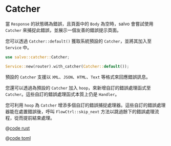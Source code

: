 # Catcher

當 `Response` 的狀態碼為錯誤，且頁面中的 `Body` 為空時，salvo 會嘗試使用 `Catcher` 來捕捉此錯誤，並展示一個友善的錯誤提示頁面。

您可以透過 `Catcher::default()` 獲取系統預設的 `Catcher`，並將其加入至 `Service` 中。


```rust
use salvo::catcher::Catcher;

Service::new(router).with_catcher(Catcher::default());
```

預設的 `Catcher` 支援以 `XML`、`JSON`、`HTML`、`Text` 等格式來回應錯誤訊息。

您還可以透過為預設的 `Catcher` 加入 `hoop`，來新增自訂的錯誤處理函式至 `Catcher`。這些自訂的錯誤處理函式本質上仍是 `Handler`。

您可利用 `hoop` 為 `Catcher` 增添多個自訂的錯誤捕捉處理器。這些自訂的錯誤處理器能在處置錯誤後，呼叫 `FlowCtrl::skip_next` 方法以跳過餘下的錯誤處理流程，從而提前結束處理。
<CodeGroup>
  <CodeGroupItem title="main.rs" active>

@[code rust](../../../../codes/custom-error-page/src/main.rs)

  </CodeGroupItem>
  <CodeGroupItem title="Cargo.toml">

@[code toml](../../../../codes/custom-error-page/Cargo.toml)

  </CodeGroupItem>
</CodeGroup>